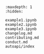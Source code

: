 ```{include} ../README.md
```

```{toctree}
:maxdepth: 1
:hidden:

example1.ipynb
example2.ipynb
example3.ipynb
changelog.md
contributing.md
conduct.md
autoapi/index
```